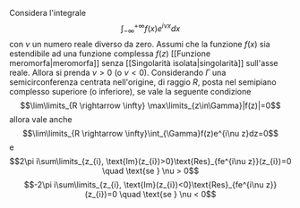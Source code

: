 Considera l'integrale
$$\int_{-\infty}^{+\infty}f(x)e^{i\nu x}dx$$
con $\nu$ un numero reale diverso da zero. Assumi che la funzione $f(x)$ sia estendibile ad una funzione complessa $f(z)$ [[Funzione meromorfa|meromorfa]] senza [[Singolarità isolata|singolarità]] sull'asse reale. Allora si prenda $\nu>0$ (o $\nu<0$). Considerando $\Gamma$ una semicirconferenza centrata nell'origine, di raggio $R$, posta nel semipiano complesso superiore (o inferiore), se vale la seguente condizione
$$\lim\limits_{R \rightarrow \infty} \max\limits_{z\in\Gamma}|f(z)|=0$$
allora vale anche
$$\lim\limits_{R \rightarrow \infty}\int_{\Gamma}f(z)e^{i\nu z}dz=0$$
e
$$2\pi i\sum\limits_{z_{i}, \text{Im}(z_{i})>0}\text{Res}_{fe^{i\nu z}}(z_{i})=0 \quad \text{se } \nu > 0$$
$$-2\pi i\sum\limits_{z_{i}, \text{Im}(z_{i})<0}\text{Res}_{fe^{i\nu z}}(z_{i})=0 \quad \text{se } \nu < 0$$

